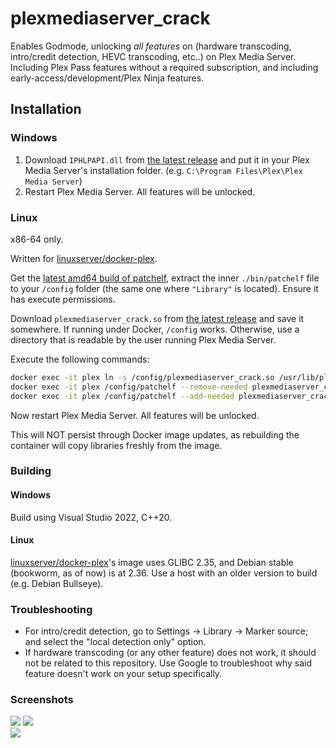 # plexmediaserver_crack

Enables Godmode, unlocking *all features* on (hardware transcoding, intro/credit detection, HEVC transcoding, etc..) on Plex Media Server. Including Plex Pass features without a required subscription, and including early-access/development/Plex Ninja features.

## Installation

### Windows

1. Download `IPHLPAPI.dll` from [the latest release](https://github.com/yuv420p10le/plexmediaserver_crack/releases/latest/download/IPHLPAPI.dll) and put it in your Plex Media Server's installation folder. (e.g. `C:\Program Files\Plex\Plex Media Server`)
2. Restart Plex Media Server. All features will be unlocked.

### Linux

x86-64 only.

Written for [linuxserver/docker-plex](https://github.com/linuxserver/docker-plex).

Get the [latest amd64 build of patchelf](https://github.com/NixOS/patchelf/releases/latest), extract the inner `./bin/patchelf` file to your `/config` folder (the same one where `"Library"` is located). Ensure it has execute permissions.

Download `plexmediaserver_crack.so` from [the latest release](https://github.com/yuv420p10le/plexmediaserver_crack/releases/latest/download/plexmediaserver_crack.so) and save it somewhere. If running under Docker, `/config` works. Otherwise, use a directory that is readable by the user running Plex Media Server.

Execute the following commands:

```sh
docker exec -it plex ln -s /config/plexmediaserver_crack.so /usr/lib/plexmediaserver/lib/plexmediaserver_crack.so
docker exec -it plex /config/patchelf --remove-needed plexmediaserver_crack.so "/usr/lib/plexmediaserver/lib/libsoci_core.so"
docker exec -it plex /config/patchelf --add-needed plexmediaserver_crack.so "/usr/lib/plexmediaserver/lib/libsoci_core.so"
```

Now restart Plex Media Server. All features will be unlocked.

This will NOT persist through Docker image updates, as rebuilding the container will copy libraries freshly from the image.

### Building

#### Windows

Build using Visual Studio 2022, C++20.

#### Linux

[linuxserver/docker-plex](https://github.com/linuxserver/docker-plex)'s image uses GLIBC 2.35, and Debian stable (bookworm, as of now) is at 2.36. Use a host with an older version to build (e.g. Debian Bullseye).

### Troubleshooting

* For intro/credit detection, go to Settings -> Library -> Marker source; and select the "local detection only" option.
* If hardware transcoding (or any other feature) does not work, it should not be related to this repository. Use Google to troubleshoot why said feature doesn't work on your setup specifically.

### Screenshots

![](https://i.imgur.com/6LGkLcm.png) ![](https://i.imgur.com/su02dh3.png)  
![](https://i.imgur.com/sSysxcq.png)